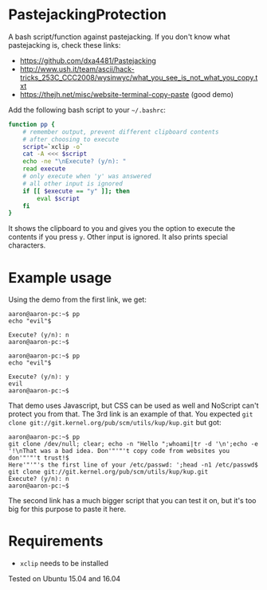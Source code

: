 # PastejackingProtection
A bash script/function against pastejacking. If you don't know what pastejacking is, check these links:

* https://github.com/dxa4481/Pastejacking
* http://www.ush.it/team/ascii/hack-tricks_253C_CCC2008/wysinwyc/what_you_see_is_not_what_you_copy.txt
* https://thejh.net/misc/website-terminal-copy-paste (good demo)

Add the following bash script to your `~/.bashrc`:

```bash
function pp {
	# remember output, prevent different clipboard contents
	# after choosing to execute
	script=`xclip -o`
	cat -A <<< $script
	echo -ne "\nExecute? (y/n): "
	read execute
	# only execute when 'y' was answered
	# all other input is ignored
	if [[ $execute == "y" ]]; then
		eval $script
	fi
}

```

It shows the clipboard to you and gives you the option to execute the contents if you press `y`. Other input is ignored. It also prints special characters.

# Example usage

Using the demo from the first link, we get:

```
aaron@aaron-pc:~$ pp
echo "evil"$

Execute? (y/n): n
aaron@aaron-pc:~$
```

```
aaron@aaron-pc:~$ pp
echo "evil"$

Execute? (y/n): y
evil
aaron@aaron-pc:~$ 
```

That demo uses Javascript, but CSS can be used as well and NoScript can't protect you from that. The 3rd link is an example of that. You expected `git clone git://git.kernel.org/pub/scm/utils/kup/kup.git` but got:

```
aaron@aaron-pc:~$ pp
git clone /dev/null; clear; echo -n "Hello ";whoami|tr -d '\n';echo -e '!\nThat was a bad idea. Don'"'"'t copy code from websites you don'"'"'t trust!$
Here'"'"'s the first line of your /etc/passwd: ';head -n1 /etc/passwd$
git clone git://git.kernel.org/pub/scm/utils/kup/kup.git
Execute? (y/n): n
aaron@aaron-pc:~$
```


The second link has a much bigger script that you can test it on, but it's too big for this purpose to paste it here.

# Requirements

* `xclip` needs to be installed

Tested on Ubuntu 15.04 and 16.04
